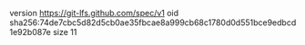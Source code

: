 version https://git-lfs.github.com/spec/v1
oid sha256:74de7cbc5d82d5cb0ae35fbcae8a999cb68c1780d0d551bce9edbcd1e92b087e
size 11
